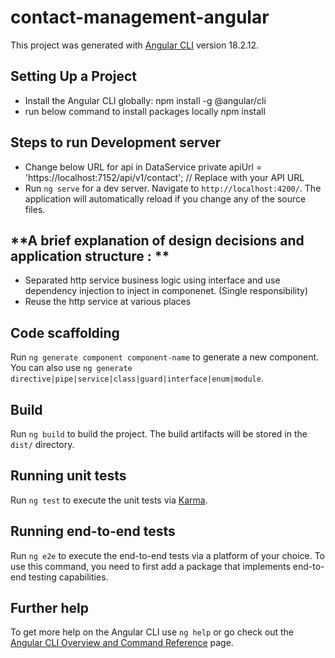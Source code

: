 # contact-management-angular

This project was generated with [Angular CLI](https://github.com/angular/angular-cli) version 18.2.12.

## Setting Up a Project
  - Install the Angular CLI globally:
     npm install -g @angular/cli
  - run below command to install packages locally
     npm install
  
## Steps to run Development server
 - Change below URL for api in DataService
    private apiUrl = 'https://localhost:7152/api/v1/contact'; // Replace with your API URL
 - Run `ng serve` for a dev server. Navigate to `http://localhost:4200/`. The application will automatically reload if you change any of the source files.

## **A brief explanation of design decisions and application structure : **
- Separated http service business logic using interface and use dependency injection to inject in componenet. (Single responsibility)
- Reuse the http service at various places
  
## Code scaffolding

Run `ng generate component component-name` to generate a new component. You can also use `ng generate directive|pipe|service|class|guard|interface|enum|module`.

## Build

Run `ng build` to build the project. The build artifacts will be stored in the `dist/` directory.

## Running unit tests

Run `ng test` to execute the unit tests via [Karma](https://karma-runner.github.io).

## Running end-to-end tests

Run `ng e2e` to execute the end-to-end tests via a platform of your choice. To use this command, you need to first add a package that implements end-to-end testing capabilities.

## Further help

To get more help on the Angular CLI use `ng help` or go check out the [Angular CLI Overview and Command Reference](https://angular.dev/tools/cli) page.


